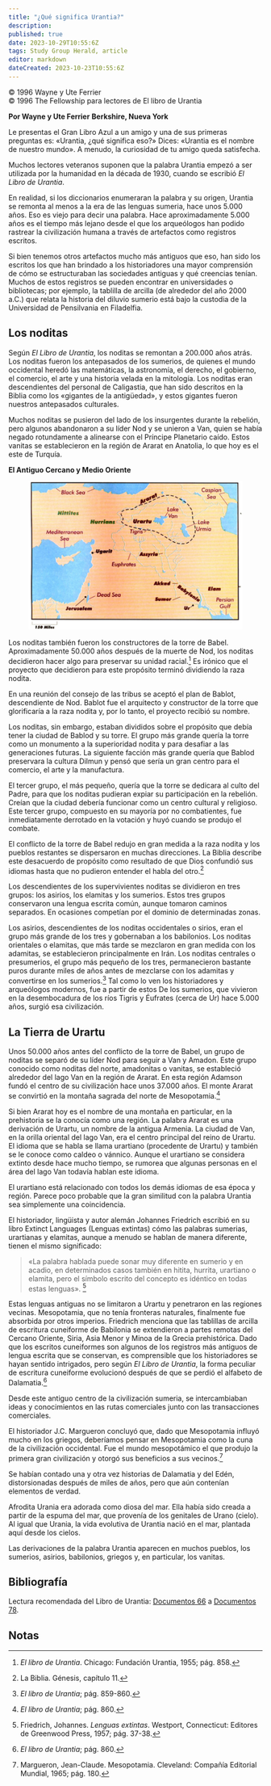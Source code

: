 ```yaml
---
title: "¿Qué significa Urantia?"
description: 
published: true
date: 2023-10-29T10:55:6Z
tags: Study Group Herald, article
editor: markdown
dateCreated: 2023-10-23T10:55:6Z
---
```


<p class="v-card v-sheet theme--light grey lighten-3 px-2">© 1996 Wayne y Ute Ferrier<br>© 1996 The Fellowship para lectores de El libro de Urantia</p>


**Por Wayne y Ute Ferrier**
**Berkshire, Nueva York**

Le presentas el Gran Libro Azul a un amigo y una de sus primeras preguntas es: «Urantia, ¿qué significa eso?» Dices: «Urantia es el nombre de nuestro mundo». A menudo, la curiosidad de tu amigo queda satisfecha.

Muchos lectores veteranos suponen que la palabra Urantia empezó a ser utilizada por la humanidad en la década de 1930, cuando se escribió _El Libro de Urantia_.

En realidad, si los diccionarios enumeraran la palabra y su origen, Urantia se remonta al menos a la era de las lenguas sumeria, hace unos 5.000 años. Eso es viejo para decir una palabra. Hace aproximadamente 5.000 años es el tiempo más lejano desde el que los arqueólogos han podido rastrear la civilización humana a través de artefactos como registros escritos.

Si bien tenemos otros artefactos mucho más antiguos que eso, han sido los escritos los que han brindado a los historiadores una mayor comprensión de cómo se estructuraban las sociedades antiguas y qué creencias tenían. Muchos de estos registros se pueden encontrar en universidades o bibliotecas; por ejemplo, la tablilla de arcilla (de alrededor del año 2000 a.C.) que relata la historia del diluvio sumerio está bajo la custodia de la Universidad de Pensilvania en Filadelfia.

## Los noditas

Según _El Libro de Urantia_, los noditas se remontan a 200.000 años atrás. Los noditas fueron los antepasados de los sumerios, de quienes el mundo occidental heredó las matemáticas, la astronomía, el derecho, el gobierno, el comercio, el arte y una historia velada en la mitología. Los noditas eran descendientes del personal de Caligastia, que han sido descritos en la Biblia como los «gigantes de la antigüedad», y estos gigantes fueron nuestros antepasados culturales.

Muchos noditas se pusieron del lado de los insurgentes durante la rebelión, pero algunos abandonaron a su líder Nod y se unieron a Van, quien se había negado rotundamente a alinearse con el Príncipe Planetario caído. Estos vanitas se establecieron en la región de Ararat en Anatolia, lo que hoy es el este de Turquía.

**El Antiguo Cercano y Medio Oriente**

<figure id="Figure_1" class="image urantiapedia">
<img src="/image/article/Study_Group_Herald/map.jpg">
</figure>

Los noditas también fueron los constructores de la torre de Babel. Aproximadamente 50.000 años después de la muerte de Nod, los noditas decidieron hacer algo para preservar su unidad racial.[^1] Es irónico que el proyecto que decidieron para este propósito terminó dividiendo la raza nodita.

En una reunión del consejo de las tribus se aceptó el plan de Bablot, descendiente de Nod. Bablot fue el arquitecto y constructor de la torre que glorificaría a la raza nodita y, por lo tanto, el proyecto recibió su nombre.

Los noditas, sin embargo, estaban divididos sobre el propósito que debía tener la ciudad de Bablod y su torre. El grupo más grande quería la torre como un monumento a la superioridad nodita y para desafiar a las generaciones futuras. La siguiente facción más grande quería que Bablod preservara la cultura Dilmun y pensó que sería un gran centro para el comercio, el arte y la manufactura.

El tercer grupo, el más pequeño, quería que la torre se dedicara al culto del Padre, para que los noditas pudieran expiar su participación en la rebelión. Creían que la ciudad debería funcionar como un centro cultural y religioso. Este tercer grupo, compuesto en su mayoría por no combatientes, fue inmediatamente derrotado en la votación y huyó cuando se produjo el combate.

El conflicto de la torre de Babel redujo en gran medida a la raza nodita y los pueblos restantes se dispersaron en muchas direcciones. La Biblia describe este desacuerdo de propósito como resultado de que Dios confundió sus idiomas hasta que no pudieron entender el habla del otro.[^2]

Los descendientes de los supervivientes noditas se dividieron en tres grupos: los asirios, los elamitas y los sumerios. Estos tres grupos conservaron una lengua escrita común, aunque tomaron caminos separados. En ocasiones competían por el dominio de determinadas zonas.

Los asirios, descendientes de los noditas occidentales o sirios, eran el grupo más grande de los tres y gobernaban a los babilonios. Los noditas orientales o elamitas, que más tarde se mezclaron en gran medida con los adamitas, se establecieron principalmente en Irán. Los noditas centrales o presumerios, el grupo más pequeño de los tres, permanecieron bastante puros durante miles de años antes de mezclarse con los adamitas y convertirse en los sumerios.[^3] Tal como lo ven los historiadores y arqueólogos modernos, fue a partir de estos De los sumerios, que vivieron en la desembocadura de los ríos Tigris y Éufrates (cerca de Ur) hace 5.000 años, surgió esa civilización.

## La Tierra de Urartu

Unos 50.000 años antes del conflicto de la torre de Babel, un grupo de noditas se separó de su líder Nod para seguir a Van y Amadon. Este grupo conocido como noditas del norte, amadonitas o vanitas, se estableció alrededor del lago Van en la región de Ararat. En esta región Adamson fundó el centro de su civilización hace unos 37.000 años. El monte Ararat se convirtió en la montaña sagrada del norte de Mesopotamia.[^4]

Si bien Ararat hoy es el nombre de una montaña en particular, en la prehistoria se la conocía como una región. La palabra Ararat es una derivación de Urartu, un nombre de la antigua Armenia. La ciudad de Van, en la orilla oriental del lago Van, era el centro principal del reino de Urartu. El idioma que se habla se llama urartiano (procedente de Urartu) y también se le conoce como caldeo o vánnico. Aunque el urartiano se considera extinto desde hace mucho tiempo, se rumorea que algunas personas en el área del lago Van todavía hablan este idioma.

El urartiano está relacionado con todos los demás idiomas de esa época y región. Parece poco probable que la gran similitud con la palabra Urantia sea simplemente una coincidencia.

El historiador, lingüista y autor alemán Johannes Friedrich escribió en su libro Extinct Languages (Lenguas extintas) cómo las palabras sumerias, urartianas y elamitas, aunque a menudo se hablan de manera diferente, tienen el mismo significado:

> «La palabra hablada puede sonar muy diferente en sumerio y en acadio, en determinados casos también en hitita, hurrita, urartiano o elamita, pero el símbolo escrito del concepto es idéntico en todas estas lenguas». [^5]

Estas lenguas antiguas no se limitaron a Urartu y penetraron en las regiones vecinas. Mesopotamia, que no tenía fronteras naturales, finalmente fue absorbida por otros imperios. Friedrich menciona que las tablillas de arcilla de escritura cuneiforme de Babilonia se extendieron a partes remotas del Cercano Oriente, Siria, Asia Menor y Minoa de la Grecia prehistórica. Dado que los escritos cuneiformes son algunos de los registros más antiguos de lengua escrita que se conservan, es comprensible que los historiadores se hayan sentido intrigados, pero según _El Libro de Urantia_, la forma peculiar de escritura cuneiforme evolucionó después de que se perdió el alfabeto de Dalamatia.[^6]

Desde este antiguo centro de la civilización sumeria, se intercambiaban ideas y conocimientos en las rutas comerciales junto con las transacciones comerciales.

El historiador J.C. Margueron concluyó que, dado que Mesopotamia influyó mucho en los griegos, deberíamos pensar en Mesopotamia como la cuna de la civilización occidental. Fue el mundo mesopotámico el que produjo la primera gran civilización y otorgó sus beneficios a sus vecinos.[^7]

Se habían contado una y otra vez historias de Dalamatia y del Edén, distorsionadas después de miles de años, pero que aún contenían elementos de verdad.

Afrodita Urania era adorada como diosa del mar. Ella había sido creada a partir de la espuma del mar, que provenía de los genitales de Urano (cielo). Al igual que Urania, la vida evolutiva de Urantia nació en el mar, plantada aquí desde los cielos.

Las derivaciones de la palabra Urantia aparecen en muchos pueblos, los sumerios, asirios, babilonios, griegos y, en particular, los vanitas.

## Bibliografía

Lectura recomendada del Libro de Urantia: [Documentos 66](/es/The_Urantia_Book/66) a [Documentos 78](/es/The_Urantia_Book/78).


## Notas

[^1]: _El libro de Urantia_. Chicago: Fundación Urantia, 1955; pág. 858.
[^2]: La Biblia. Génesis, capítulo 11.
[^3]: _El libro de Urantia_; pág. 859-860.
[^4]: _El libro de Urantia_; pág. 860.
[^5]: Friedrich, Johannes. _Lenguas extintas_. Westport, Connecticut: Editores de Greenwood Press, 1957; pág. 37-38.
[^6]: _El libro de Urantia_; pág. 860.
[^7]: Margueron, Jean-Claude. Mesopotamia. Cleveland: Compañía Editorial Mundial, 1965; pág. 180.